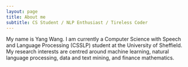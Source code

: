 ```yaml
---
layout: page
title: About me
subtitle: CS Student / NLP Enthusiast / Tireless Coder
---
```


My name is Yang Wang. I am currently a Computer Science with Speech and Language Processing (CSSLP) student at the University of Sheffield. My research interests are centred around machine learning, natural language processing, data and text mining, and finance mathematics.
